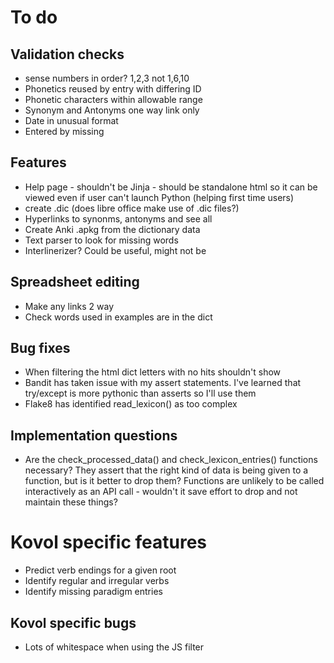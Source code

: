 # To do

## Validation checks
- sense numbers in order? 1,2,3 not 1,6,10
- Phonetics reused by entry with differing ID
- Phonetic characters within allowable range
- Synonym and Antonyms one way link only
- Date in unusual format
- Entered by missing

## Features
- Help page - shouldn't be Jinja - should be standalone html so it can be 
viewed even if user can't launch Python (helping first time users)
- create .dic (does libre office make use of .dic files?)
- Hyperlinks to synonms, antonyms and see all
- Create Anki .apkg from the dictionary data
- Text parser to look for missing words
- Interlinerizer? Could be useful, might not be

## Spreadsheet editing
- Make any links 2 way
- Check words used in examples are in the dict

## Bug fixes
- When filtering the html dict letters with no hits shouldn't show
- Bandit has taken issue with my assert statements. I've learned that
try/except is more pythonic than asserts so I'll use them
- Flake8 has identified read_lexicon() as too complex

## Implementation questions
- Are the check_processed_data() and check_lexicon_entries() functions necessary?
They assert that the right kind of data is being given to a function, but
is it better to drop them? Functions are unlikely to be called interactively as
an API call - wouldn't it save effort to drop and not maintain these things?


# Kovol specific features
- Predict verb endings for a given root
- Identify regular and irregular verbs
- Identify missing paradigm entries

## Kovol specific bugs
- Lots of whitespace when using the JS filter

